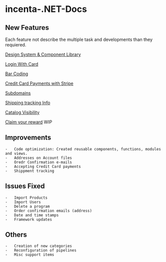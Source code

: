 # incenta-.NET-Docs

## New Features

Each feature not describe the multiple task and developments than they requiered.

[Design System & Component Library](https://www.figma.com/file/9lPFpxtmrOxjmUkgIMjQdT/Incenta-UI-Kit?node-id=1101%3A350)

[Login With Card](./LoginWithCard/LoginWithCard.md)

[Bar Coding](./BarCoding/BarCoding.md)

[Credit Card Payments with Stripe](./Stripe/Stripe.md)

[Subdomains](./Subdomains/Subdomains.md)

[Shipping tracking Info](./Shipping/Shipping.md)

[Catalog Visibility](./CatalogVisibility/CatalogVisibility.md)

[Claim your reward](./ClaimYourReward/ClaimYourReward.md) WIP

## Improvements

    -   Code optimization: Created reusable components, functions, modules and views.
    -   Addresses on Account files
    -   Oredr Confirmation e-mails
    - 	Accepting Credit Card payments
    - 	Shippment tracking

## Issues Fixed

    -   Import Products
    -   Import Users
    -   Delete a program
    -   Order confirmation emails (address)
    -   Date and time stamps
    - 	Framework updates

## Others

    -   Creation of new categories
    - 	Reconfiguration of pipelines
    - 	Misc support items
